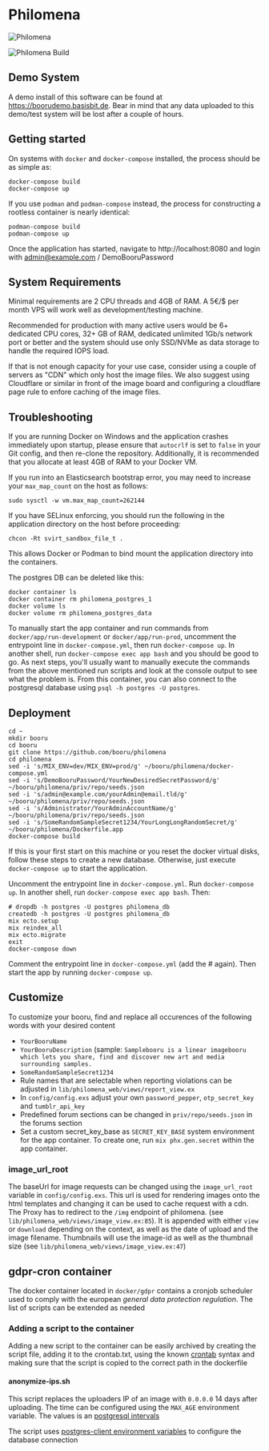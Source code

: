 # Philomena
![Philomena](/assets/static/images/phoenix.svg)

![Philomena Build](https://github.com/booru/philomena/workflows/Philomena%20Build/badge.svg)

## Demo System
A demo install of this software can be found at <https://boorudemo.basisbit.de>. Bear in mind that any data uploaded to this demo/test system will be lost after a couple of hours.

## Getting started
On systems with `docker` and `docker-compose` installed, the process should be as simple as:

```
docker-compose build
docker-compose up
```

If you use `podman` and `podman-compose` instead, the process for constructing a rootless container is nearly identical:

```
podman-compose build
podman-compose up
```

Once the application has started, navigate to http://localhost:8080 and login with admin@example.com / DemoBooruPassword

## System Requirements

Minimal requirements are 2 CPU threads and 4GB of RAM. A 5€/$ per month VPS will work well as development/testing machine.

Recommended for production with many active users would be 6+ dedicated CPU cores, 32+ GB of RAM, dedicated unlimited 1Gb/s network port or better and the system should use only SSD/NVMe as data storage to handle the required IOPS load.

If that is not enough capacity for your use case, consider using a couple of servers as "CDN" which only host the image files. We also suggest using Cloudflare or similar in front of the image board and configuring a cloudflare page rule to enfore caching of the image files.

## Troubleshooting

If you are running Docker on Windows and the application crashes immediately upon startup, please ensure that `autocrlf` is set to `false` in your Git config, and then re-clone the repository. Additionally, it is recommended that you allocate at least 4GB of RAM to your Docker VM.

If you run into an Elasticsearch bootstrap error, you may need to increase your `max_map_count` on the host as follows:
```
sudo sysctl -w vm.max_map_count=262144
```

If you have SELinux enforcing, you should run the following in the application directory on the host before proceeding:
```
chcon -Rt svirt_sandbox_file_t .
```
This allows Docker or Podman to bind mount the application directory into the containers.

The postgres DB can be deleted like this:
```
docker container ls
docker container rm philomena_postgres_1
docker volume ls
docker volume rm philomena_postgres_data
```

To manually start the app container and run commands from `docker/app/run-development` or `docker/app/run-prod`, uncomment the entrypoint line in `docker-compose.yml`, then run `docker-compose up`. In another shell, run `docker-compose exec app bash` and you should be good to go. As next steps, you'll usually want to manually execute the commands from the above mentioned run scripts and look at the console output to see what the problem is. From this container, you can also connect to the postgresql database using `psql -h postgres -U postgres`.

## Deployment
```
cd ~
mkdir booru
cd booru
git clone https://github.com/booru/philomena
cd philomena
sed -i 's/MIX_ENV=dev/MIX_ENV=prod/g' ~/booru/philomena/docker-compose.yml
sed -i 's/DemoBooruPassword/YourNewDesiredSecretPassword/g' ~/booru/philomena/priv/repo/seeds.json
sed -i 's/admin@example.com/yourAdmin@email.tld/g' ~/booru/philomena/priv/repo/seeds.json
sed -i 's/Administrator/YourAdminAccountName/g' ~/booru/philomena/priv/repo/seeds.json
sed -i 's/SomeRandomSampleSecret1234/YourLongLongRandomSecret/g' ~/booru/philomena/Dockerfile.app
docker-compose build
```
If this is your first start on this machine or you reset the docker virtual disks, follow these steps to create a new database. Otherwise, just execute `docker-compose up` to start the application.

Uncomment the entrypoint line in `docker-compose.yml`. Run `docker-compose up`. In another shell, run `docker-compose exec app bash`. Then:
```
# dropdb -h postgres -U postgres philomena_db
createdb -h postgres -U postgres philomena_db 
mix ecto.setup
mix reindex_all
mix ecto.migrate
exit
docker-compose down
```
Comment the entrypoint line in `docker-compose.yml` (add the # again). Then start the app by running `docker-compose up`.

## Customize
To customize your booru, find and replace all occurences of the following words with your desired content
- `YourBooruName`
- `YourBooruDescription` (sample: `Samplebooru is a linear imagebooru which lets you share, find and discover new art and media surrounding samples.`
- `SomeRandomSampleSecret1234`
- Rule names that are selectable when reporting violations can be adjusted in `lib/philomena_web/views/report_view.ex`
- In `config/config.exs` adjust your own `password_pepper`, `otp_secret_key` and `tumblr_api_key`
- Predefined forum sections can be changed in `priv/repo/seeds.json` in the forums section
- Set a custom secret_key_base as `SECRET_KEY_BASE` system environment for the app container. To create one, run `mix phx.gen.secret` within the app container.

### image_url_root
The baseUrl for image requests can be changed using the `image_url_root` variable in `config/config.exs`. This url is used for rendering images onto the html templates and changing it can be used to cache request with a cdn. The Proxy has to redirect to the `/img` endpoint of philomena. (see `lib/philomena_web/views/image_view.ex:85`). It is appended with either `view` or `download` depending on the context, as well as the date of upload and the image filename. Thumbnails will use the image-id as well as the thumbnail size (see `lib/philomena_web/views/image_view.ex:47`)

## gdpr-cron container
The docker container located in ```docker/gdpr``` contains a cronjob scheduler used to comply with the
european _general data protection regulation_. The list of scripts can be extended as needed

### Adding a script to the container
Adding a new script to the container can be easily archived by creating the script file, adding it to the crontab.txt,
using the known [crontab](http://manpages.ubuntu.com/manpages/cosmic/man5/crontab.5.html) syntax and making sure that
the script is copied to the correct path in the dockerfile

#### anonymize-ips.sh
This script replaces the uploaders IP of an image with ```0.0.0.0```
14 days after uploading. The time can be configured using the ```MAX_AGE``` environment variable. The values is an
[postgresql intervals](https://www.postgresql.org/docs/12/datatype-datetime.html#DATATYPE-INTERVAL-INPUT)

The script uses [postgres-client environment variables](https://www.postgresql.org/docs/9.3/libpq-envars.html) to configure the database connection
